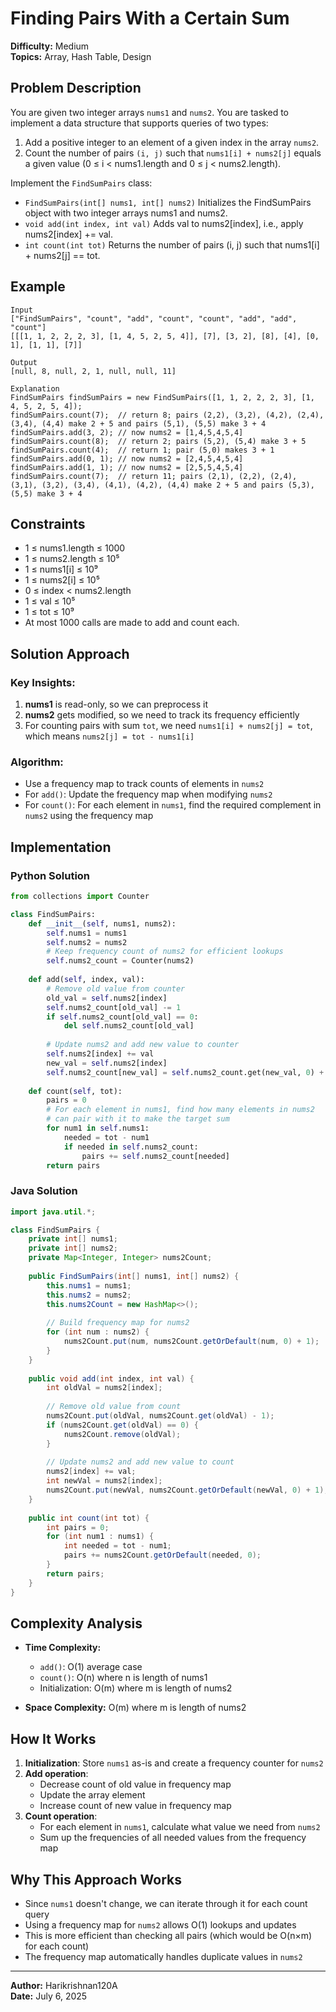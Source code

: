 # Finding Pairs With a Certain Sum

**Difficulty:** Medium  
**Topics:** Array, Hash Table, Design  

## Problem Description

You are given two integer arrays `nums1` and `nums2`. You are tasked to implement a data structure that supports queries of two types:

1. Add a positive integer to an element of a given index in the array `nums2`.
2. Count the number of pairs `(i, j)` such that `nums1[i] + nums2[j]` equals a given value (0 ≤ i < nums1.length and 0 ≤ j < nums2.length).

Implement the `FindSumPairs` class:

- `FindSumPairs(int[] nums1, int[] nums2)` Initializes the FindSumPairs object with two integer arrays nums1 and nums2.
- `void add(int index, int val)` Adds val to nums2[index], i.e., apply nums2[index] += val.
- `int count(int tot)` Returns the number of pairs (i, j) such that nums1[i] + nums2[j] == tot.

## Example

```
Input
["FindSumPairs", "count", "add", "count", "count", "add", "add", "count"]
[[[1, 1, 2, 2, 2, 3], [1, 4, 5, 2, 5, 4]], [7], [3, 2], [8], [4], [0, 1], [1, 1], [7]]

Output
[null, 8, null, 2, 1, null, null, 11]

Explanation
FindSumPairs findSumPairs = new FindSumPairs([1, 1, 2, 2, 2, 3], [1, 4, 5, 2, 5, 4]);
findSumPairs.count(7);  // return 8; pairs (2,2), (3,2), (4,2), (2,4), (3,4), (4,4) make 2 + 5 and pairs (5,1), (5,5) make 3 + 4
findSumPairs.add(3, 2); // now nums2 = [1,4,5,4,5,4]
findSumPairs.count(8);  // return 2; pairs (5,2), (5,4) make 3 + 5
findSumPairs.count(4);  // return 1; pair (5,0) makes 3 + 1
findSumPairs.add(0, 1); // now nums2 = [2,4,5,4,5,4]
findSumPairs.add(1, 1); // now nums2 = [2,5,5,4,5,4]
findSumPairs.count(7);  // return 11; pairs (2,1), (2,2), (2,4), (3,1), (3,2), (3,4), (4,1), (4,2), (4,4) make 2 + 5 and pairs (5,3), (5,5) make 3 + 4
```

## Constraints

- 1 ≤ nums1.length ≤ 1000
- 1 ≤ nums2.length ≤ 10⁵
- 1 ≤ nums1[i] ≤ 10⁹
- 1 ≤ nums2[i] ≤ 10⁵
- 0 ≤ index < nums2.length
- 1 ≤ val ≤ 10⁵
- 1 ≤ tot ≤ 10⁹
- At most 1000 calls are made to add and count each.

## Solution Approach

### Key Insights:
1. **nums1** is read-only, so we can preprocess it
2. **nums2** gets modified, so we need to track its frequency efficiently
3. For counting pairs with sum `tot`, we need `nums1[i] + nums2[j] = tot`, which means `nums2[j] = tot - nums1[i]`

### Algorithm:
- Use a frequency map to track counts of elements in `nums2`
- For `add()`: Update the frequency map when modifying `nums2`
- For `count()`: For each element in `nums1`, find the required complement in `nums2` using the frequency map

## Implementation

### Python Solution

```python
from collections import Counter

class FindSumPairs:
    def __init__(self, nums1, nums2):
        self.nums1 = nums1
        self.nums2 = nums2
        # Keep frequency count of nums2 for efficient lookups
        self.nums2_count = Counter(nums2)
    
    def add(self, index, val):
        # Remove old value from counter
        old_val = self.nums2[index]
        self.nums2_count[old_val] -= 1
        if self.nums2_count[old_val] == 0:
            del self.nums2_count[old_val]
        
        # Update nums2 and add new value to counter
        self.nums2[index] += val
        new_val = self.nums2[index]
        self.nums2_count[new_val] = self.nums2_count.get(new_val, 0) + 1
    
    def count(self, tot):
        pairs = 0
        # For each element in nums1, find how many elements in nums2 
        # can pair with it to make the target sum
        for num1 in self.nums1:
            needed = tot - num1
            if needed in self.nums2_count:
                pairs += self.nums2_count[needed]
        return pairs
```

### Java Solution

```java
import java.util.*;

class FindSumPairs {
    private int[] nums1;
    private int[] nums2;
    private Map<Integer, Integer> nums2Count;
    
    public FindSumPairs(int[] nums1, int[] nums2) {
        this.nums1 = nums1;
        this.nums2 = nums2;
        this.nums2Count = new HashMap<>();
        
        // Build frequency map for nums2
        for (int num : nums2) {
            nums2Count.put(num, nums2Count.getOrDefault(num, 0) + 1);
        }
    }
    
    public void add(int index, int val) {
        int oldVal = nums2[index];
        
        // Remove old value from count
        nums2Count.put(oldVal, nums2Count.get(oldVal) - 1);
        if (nums2Count.get(oldVal) == 0) {
            nums2Count.remove(oldVal);
        }
        
        // Update nums2 and add new value to count
        nums2[index] += val;
        int newVal = nums2[index];
        nums2Count.put(newVal, nums2Count.getOrDefault(newVal, 0) + 1);
    }
    
    public int count(int tot) {
        int pairs = 0;
        for (int num1 : nums1) {
            int needed = tot - num1;
            pairs += nums2Count.getOrDefault(needed, 0);
        }
        return pairs;
    }
}
```

## Complexity Analysis

- **Time Complexity:**
  - `add()`: O(1) average case
  - `count()`: O(n) where n is length of nums1
  - Initialization: O(m) where m is length of nums2

- **Space Complexity:** O(m) where m is length of nums2

## How It Works

1. **Initialization**: Store `nums1` as-is and create a frequency counter for `nums2`
2. **Add operation**: 
   - Decrease count of old value in frequency map
   - Update the array element
   - Increase count of new value in frequency map
3. **Count operation**: 
   - For each element in `nums1`, calculate what value we need from `nums2`
   - Sum up the frequencies of all needed values from the frequency map

## Why This Approach Works

- Since `nums1` doesn't change, we can iterate through it for each count query
- Using a frequency map for `nums2` allows O(1) lookups and updates
- This is more efficient than checking all pairs (which would be O(n×m) for each count)
- The frequency map automatically handles duplicate values in `nums2`

---

**Author:** Harikrishnan120A  
**Date:** July 6, 2025

